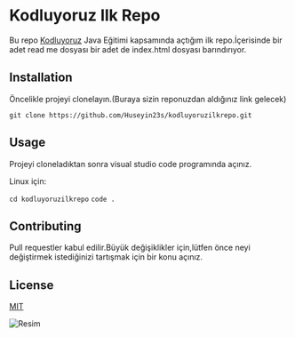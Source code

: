 # Kodluyoruz Ilk Repo
Bu repo [Kodluyoruz](https://kodluyoruz.org/) Java Eğitimi kapsamında açtığım ilk repo.İçerisinde bir adet read me dosyası bir adet de index.html dosyası barındırıyor.

## Installation
Öncelikle projeyi clonelayın.(Buraya sizin reponuzdan aldığınız link gelecek)

```git clone https://github.com/Huseyin23s/kodluyoruzilkrepo.git```

## Usage
Projeyi cloneladıktan sonra visual studio code programında açınız.

Linux için:

``` cd kodluyoruzilkrepo ```
```code .```

## Contributing
Pull requestler kabul edilir.Büyük değişiklikler için,lütfen önce neyi değiştirmek istediğinizi tartışmak için bir konu açınız.

## License

[MIT](https://docs.github.com/en/repositories/managing-your-repositorys-settings-and-features/customizing-your-repository/licensing-a-repository)


![Resim](resimler/projedenresim.png)
  
   




